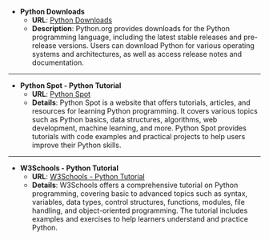 - **Python Downloads**
  - **URL**: [Python Downloads](https://www.python.org/downloads/)
  - **Description**: Python.org provides downloads for the Python programming language, including the latest stable releases and pre-release versions. Users can download Python for various operating systems and architectures, as well as access release notes and documentation.

---

- **Python Spot - Python Tutorial**
  - **URL**: [Python Spot](https://pythonspot.com/)
  - **Details**: Python Spot is a website that offers tutorials, articles, and resources for learning Python programming. It covers various topics such as Python basics, data structures, algorithms, web development, machine learning, and more. Python Spot provides tutorials with code examples and practical projects to help users improve their Python skills.

---

- **W3Schools - Python Tutorial**
  - **URL**: [W3Schools - Python Tutorial](https://www.w3schools.com/python/)
  - **Details**: W3Schools offers a comprehensive tutorial on Python programming, covering basic to advanced topics such as syntax, variables, data types, control structures, functions, modules, file handling, and object-oriented programming. The tutorial includes examples and exercises to help learners understand and practice Python.
